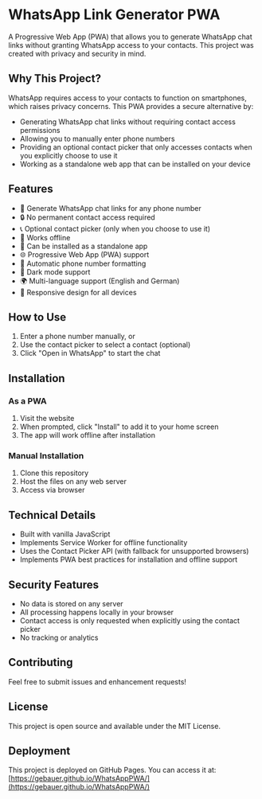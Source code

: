 # WhatsApp Link Generator PWA

A Progressive Web App (PWA) that allows you to generate WhatsApp chat links without granting WhatsApp access to your contacts. This project was created with privacy and security in mind.

## Why This Project?

WhatsApp requires access to your contacts to function on smartphones, which raises privacy concerns. This PWA provides a secure alternative by:

- Generating WhatsApp chat links without requiring contact access permissions
- Allowing you to manually enter phone numbers
- Providing an optional contact picker that only accesses contacts when you explicitly choose to use it
- Working as a standalone web app that can be installed on your device

## Features

- 📱 Generate WhatsApp chat links for any phone number
- 🔒 No permanent contact access required
- 📞 Optional contact picker (only when you choose to use it)
- 💾 Works offline
- 📲 Can be installed as a standalone app
- 🌐 Progressive Web App (PWA) support
- 🔄 Automatic phone number formatting
- 🌙 Dark mode support
- 🌍 Multi-language support (English and German)
- 📱 Responsive design for all devices

## How to Use

1. Enter a phone number manually, or
2. Use the contact picker to select a contact (optional)
3. Click "Open in WhatsApp" to start the chat

## Installation

### As a PWA
1. Visit the website
2. When prompted, click "Install" to add it to your home screen
3. The app will work offline after installation

### Manual Installation
1. Clone this repository
2. Host the files on any web server
3. Access via browser

## Technical Details

- Built with vanilla JavaScript
- Implements Service Worker for offline functionality
- Uses the Contact Picker API (with fallback for unsupported browsers)
- Implements PWA best practices for installation and offline support

## Security Features

- No data is stored on any server
- All processing happens locally in your browser
- Contact access is only requested when explicitly using the contact picker
- No tracking or analytics

## Contributing

Feel free to submit issues and enhancement requests!

## License

This project is open source and available under the MIT License.

## Deployment

This project is deployed on GitHub Pages. You can access it at: [https://gebauer.github.io/WhatsAppPWA/](https://gebauer.github.io/WhatsAppPWA/) 